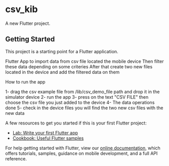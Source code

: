 # csv_kib

A new Flutter project.

## Getting Started

This project is a starting point for a Flutter application.

Flutter App to import data from csv file located the mobile device 
Then filter these data depending on some criteries 
After that create two new files located in the device and add the filtered data on them 


How to run the app 

1- drag the csv example file from /lib/csv_demo_file path and drop it in the simulator device 
2- run the app 
3- press on the text  "CSV FILE"
then choose the csv file you just added to the device 
4- The data operations done 
5- check in the device files you will find the two new csv files with the new data 




A few resources to get you started if this is your first Flutter project:

- [Lab: Write your first Flutter app](https://flutter.dev/docs/get-started/codelab)
- [Cookbook: Useful Flutter samples](https://flutter.dev/docs/cookbook)

For help getting started with Flutter, view our
[online documentation](https://flutter.dev/docs), which offers tutorials,
samples, guidance on mobile development, and a full API reference.
